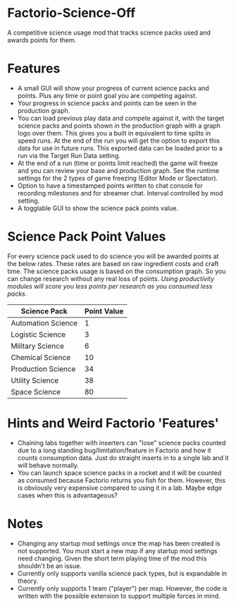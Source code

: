 # Factorio-Science-Off

A competitive science usage mod that tracks science packs used and awards points for them.

Features
============

- A small GUI will show your progress of current science packs and points. Plus any time or point goal you are competing against.
- Your progress in science packs and points can be seen in the production graph.
- You can load previous play data and compete against it, with the target science packs and points shown in the production graph with a graph logo over them. This gives you a built in equivalent to time splits in speed runs. At the end of the run you will get the option to export this data for use in future runs. This exported data can be loaded prior to a run via the Target Run Data setting.
- At the end of a run (time or points limit reached) the game will freeze and you can review your base and production graph. See the runtime settings for the 2 types of game freezing (Editor Mode or Spectator).
- Option to have a timestamped points written to chat console for recording milestones and for streamer chat. Interval controlled by mod setting.
- A togglable GUI to show the science pack points value.

Science Pack Point Values
=================

For every science pack used to do science you will be awarded points at the below rates. These rates are based on raw ingredient costs and craft time. The science packs usage is based on the consumption graph. So you can change research without any real loss of points.
*Using productivity modules will score you less points per research as you consumed less packs.*

Science Pack | Point Value
------------ | -------------
Automation Science | 1
Logistic Science | 3
Military Science | 6
Chemical Science | 10
Production Science | 34
Utility Science | 38
Space Science | 80

Hints and Weird Factorio 'Features'
=================

- Chaining labs together with inserters can "lose" science packs counted due to a long standing bug/limitation/feature in Factorio and how it counts consumption data. Just do straight inserts in to a single lab and it will behave normally.
- You can launch space science packs in a rocket and it will be counted as consumed because Factorio returns you fish for them. However, this is obviously very expensive compared to using it in a lab. Maybe edge cases when this is advantageous?

Notes
===========

- Changing any startup mod settings once the map has been created is not supported. You must start a new map if any startup mod settings need changing. Given the short term playing time of the mod this shouldn't be an issue.
- Currently only supports vanilla science pack types, but is expandable in theory.
- Currently only supports 1 team ("player") per map. However, the code is written with the possible extension to support multiple forces in mind.